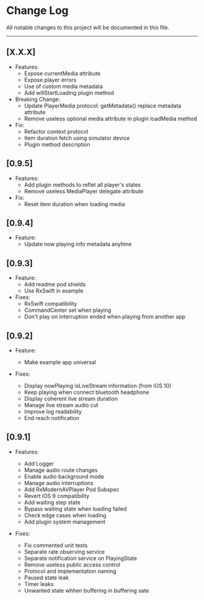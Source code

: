 # Change Log
All notable changes to this project will be documented in this file.

---
## [X.X.X]
* Features:
	* Expose currentMedia attribute
	* Expose player errors
	* Use of custom media metadata
	* Add willStartLoading plugin method
* Breaking Change:
	* Update PlayerMedia protocol: getMetadata() replace metadata attribute 
	* Remove useless optional media attribute in plugin loadMedia method
* Fix:
	* Refactor context protocol
	* Item duration fetch using simulator device
	* Plugin method description

## [0.9.5]
* Features:
	* Add plugin methods to reflet all player's states
	* Remove useless MediaPlayer delegate attribute
* Fix:
	* Reset item duration when loading media 

## [0.9.4]
* Feature:
	* Update now playing info metadata anytime

## [0.9.3]
* Feature:
	* Add readme pod shields
	* Use RxSwift in example
* Fixes:
	* RxSwift compatibility
	* CommandCenter set when playing
	* Don't play on interruption ended when playing from another app

## [0.9.2]
* Feature:
	* Make example app universal

* Fixes:
	* Display nowPlaying isLiveStream information (from iOS 10)
	* Keep playing when connect bluetooth headphone
	* Display coherent live stream duration
	* Manage live stream audio cut
	* Improve log readability
	* End reach notification 

## [0.9.1]
* Features:
	* Add Logger
	* Manage audio route changes
	* Enable audio background mode
	* Manage audio interruptions
	* Add RxModernAVPlayer Pod Subspec
	* Revert iOS 9 compatibility
	* Add waiting step state
	* Bypass waiting state when loading failed
	* Check edge cases when loading
	* Add plugin system management

* Fixes:
	* Fix commented unit tests
	* Separate rate observing service
	* Separate notification service on PlayingState
	* Remove useless public access control
	* Protocol and implementation naming
	* Paused state leak
	* Timer leaks
	* Unwanted state whhen buffering in buffering sate
